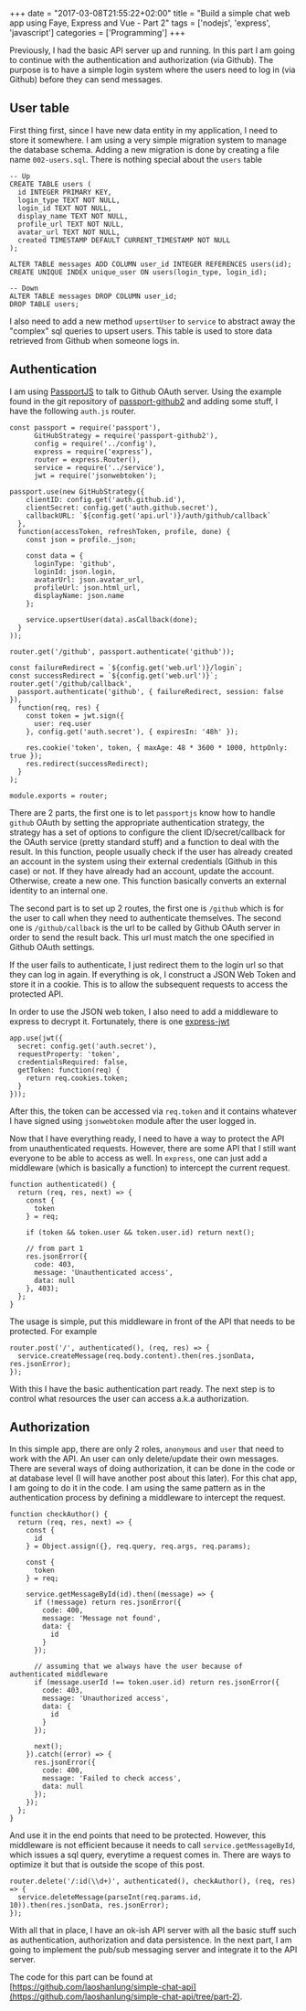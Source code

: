 +++
date = "2017-03-08T21:55:22+02:00"
title = "Build a simple chat web app using Faye, Express and Vue - Part 2"
tags = ['nodejs', 'express', 'javascript']
categories = ['Programming']
+++

Previously, I had the basic API server up and running. In this part I am going to continue with the authentication and authorization (via Github). The purpose is to have a simple login system where the users need to log in (via Github) before they can send messages.

<!--more-->
## User table
First thing first, since I have new data entity in my application, I need to store it somewhere. I am using a very simple migration system to manage the database schema. Adding a new migration is done by creating a file name `002-users.sql`. There is nothing special about the `users` table

```
-- Up
CREATE TABLE users (
  id INTEGER PRIMARY KEY,
  login_type TEXT NOT NULL,
  login_id TEXT NOT NULL,
  display_name TEXT NOT NULL,
  profile_url TEXT NOT NULL,
  avatar_url TEXT NOT NULL,
  created TIMESTAMP DEFAULT CURRENT_TIMESTAMP NOT NULL
);

ALTER TABLE messages ADD COLUMN user_id INTEGER REFERENCES users(id);
CREATE UNIQUE INDEX unique_user ON users(login_type, login_id);

-- Down
ALTER TABLE messages DROP COLUMN user_id;
DROP TABLE users;
```

I also need to add a new method `upsertUser` to `service` to abstract away the "complex" sql queries to upsert users. This table is used to store data retrieved from Github when someone logs in.

## Authentication
I am using [PassportJS](http://passportjs.org/) to talk to Github OAuth server. Using the example found in the git repository of [passport-github2](https://github.com/cfsghost/passport-github) and adding some stuff, I have the following `auth.js` router.

```
const passport = require('passport'),
      GitHubStrategy = require('passport-github2'),
      config = require('../config'),
      express = require('express'),
      router = express.Router(),
      service = require('../service'),
      jwt = require('jsonwebtoken');

passport.use(new GitHubStrategy({
    clientID: config.get('auth.github.id'),
    clientSecret: config.get('auth.github.secret'),
    callbackURL: `${config.get('api.url')}/auth/github/callback`
  },
  function(accessToken, refreshToken, profile, done) {
    const json = profile._json;

    const data = {
      loginType: 'github',
      loginId: json.login,
      avatarUrl: json.avatar_url,
      profileUrl: json.html_url,
      displayName: json.name
    };

    service.upsertUser(data).asCallback(done);
  }
));

router.get('/github', passport.authenticate('github'));

const failureRedirect = `${config.get('web.url')}/login`;
const successRedirect = `${config.get('web.url')}`;
router.get('/github/callback',
  passport.authenticate('github', { failureRedirect, session: false }),
  function(req, res) {
    const token = jwt.sign({
      user: req.user
    }, config.get('auth.secret'), { expiresIn: '48h' });

    res.cookie('token', token, { maxAge: 48 * 3600 * 1000, httpOnly: true });
    res.redirect(successRedirect);
  }
);

module.exports = router;
```

There are 2 parts, the first one is to let `passportjs` know how to handle `github` OAuth by setting the appropriate authentication strategy, the strategy has a set of options to configure the client ID/secret/callback for the OAuth service (pretty standard stuff) and a function to deal with the result. In this function, people usually check if the user has already created an account in the system using their external credentials (Github in this case) or not. If they have already had an account, update the account. Otherwise, create a new one. This function basically converts an external identity to an internal one.

The second part is to set up 2 routes, the first one is `/github` which is for the user to call when they need to authenticate themselves. The second one is `/github/callback` is the url to be called by Github OAuth server in order to send the result back. This url must match the one specified in Github OAuth settings.

If the user fails to authenticate, I just redirect them to the login url so that they can log in again. If everything is ok, I construct a JSON Web Token and store it in a cookie. This is to allow the subsequent requests to access the protected API.

In order to use the JSON web token, I also need to add a middleware to express to decrypt it. Fortunately, there is one [express-jwt](https://github.com/auth0/express-jwt)

```
app.use(jwt({
  secret: config.get('auth.secret'),
  requestProperty: 'token',
  credentialsRequired: false,
  getToken: function(req) {
    return req.cookies.token;
  }
}));
```

After this, the token can be accessed via `req.token` and it contains whatever I have signed using `jsonwebtoken` module after the user logged in.

Now that I have everything ready, I need to have a way to protect the API from unauthenticated requests. However, there are some API that I still want everyone to be able to access as well. In `express`, one can just add a middleware (which is basically a function) to intercept the current request.

```
function authenticated() {
  return (req, res, next) => {
    const {
      token
    } = req;

    if (token && token.user && token.user.id) return next();

    // from part 1
    res.jsonError({
      code: 403,
      message: 'Unauthenticated access',
      data: null
    }, 403);
  };
}
```

The usage is simple, put this middleware in front of the API that needs to be protected. For example

```
router.post('/', authenticated(), (req, res) => {
  service.createMessage(req.body.content).then(res.jsonData, res.jsonError);
});
```

With this I have the basic authentication part ready. The next step is to control what resources the user can access a.k.a authorization.

## Authorization
In this simple app, there are only 2 roles, `anonymous` and `user` that need to work with the API. An user can only delete/update their own messages. There are several ways of doing authorization, it can be done in the code or at database level (I will have another post about this later). For this chat app, I am going to do it in the code. I am using the same pattern as in the authentication process by defining a middleware to intercept the request.

```
function checkAuthor() {
  return (req, res, next) => {
    const {
      id
    } = Object.assign({}, req.query, req.args, req.params);

    const {
      token
    } = req;

    service.getMessageById(id).then((message) => {
      if (!message) return res.jsonError({
        code: 400,
        message: 'Message not found',
        data: {
          id
        }
      });

      // assuming that we always have the user because of authenticated middleware
      if (message.userId !== token.user.id) return res.jsonError({
        code: 403,
        message: 'Unauthorized access',
        data: {
          id
        }
      });

      next();
    }).catch((error) => {
      res.jsonError({
        code: 400,
        message: 'Failed to check access',
        data: null
      });
    });
  };
}
```

And use it in the end points that need to be protected. However, this middleware is not efficient because it needs to call `service.getMessageById`, which issues a sql query, everytime a request comes in. There are ways to optimize it but that is outside the scope of this post.

```
router.delete('/:id(\\d+)', authenticated(), checkAuthor(), (req, res) => {
  service.deleteMessage(parseInt(req.params.id, 10)).then(res.jsonData, res.jsonError);
});
```

With all that in place, I have an ok-ish API server with all the basic stuff such as authentication, authorization and data persistence. In the next part, I am going to implement the pub/sub messaging server and integrate it to the API server.

The code for this part can be found at [https://github.com/laoshanlung/simple-chat-api](https://github.com/laoshanlung/simple-chat-api/tree/part-2).
